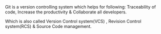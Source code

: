 Git is a version controlling system which helps for following: Traceability of code, Increase the productivity & Collaborate all developers.

Which is also called Version Control system(VCS) , Revision Control system(RCS) & Source Code management.
